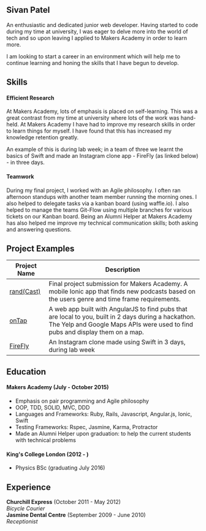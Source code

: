 ## Sivan Patel

An enthusiastic and dedicated junior web developer. Having started to code during my time at university, I was eager to delve more into the world of tech and so upon leaving I applied to Makers Academy in order to learn more.

I am looking to start a career in an environment which will help me to continue learning and honing the skills that I have begun to develop.

## Skills

#### Efficient Research

At Makers Academy, lots of emphasis is placed on self-learning. This was a great contrast from my time at university where lots of the work was hand-held. At Makers Academy I have had to improve my research skills in order to learn things for myself. I have found that this has increased my knowledge retention greatly.


An example of this is during lab week; in a team of three we learnt the basics of Swift and made an Instagram clone app - FireFly (as linked below) - in three days.

#### Teamwork
During my final project, I worked with an Agile philosophy. I often ran afternoon standups with another team member running the morning ones. I also helped to delegate tasks via a kanban board (using waffle.io). I also helped to manage the teams Git-Flow using multiple branches for various tickets on our Kanban board. 
Being an Alumni Helper at Makers Academy has also helped me improve my technical communication skills; both asking and answering questions.


## Project Examples

|Project Name | Description |
|-------------|-------------|
| <a href="https://github.com/ShuflCast/randCast">rand(Cast)</a>  | Final project submission for Makers Academy. A mobile Ionic app that finds new podcasts based on the users genre and time frame requirements. |
| <a href="https://github.com/sivanpatel/onTap_2">onTap</a> | A web app built with AngularJS to find pubs that are local to you, built in 2 days during a hackathon. The Yelp and Google Maps APIs were used to find pubs and display them on a map. |
|<a href="https://github.com/sivanpatel/FireFlyApp">FireFly</a> | An Instagram clone made using Swift in 3 days, during lab week|



## Education

#### Makers Academy (July - October 2015)

- Emphasis on pair programming and Agile philosophy
- OOP, TDD, SOLID, MVC, DDD
- Languages and Frameworks: Ruby, Rails, Javascript, Angular.js, Ionic, Swift
- Testing Frameworks: Rspec, Jasmine, Karma, Protractor
- Made an Alumni Helper upon graduation: to help the current students with technical problems

#### King's College London (2012 - )

- Physics BSc (graduating July 2016)


## Experience

**Churchill Express** (October 2011 - May 2012)    
*Bicycle Courier*  
**Jasmine Dental Centre** (September 2009 - June 2010)   
*Receptionist*  
